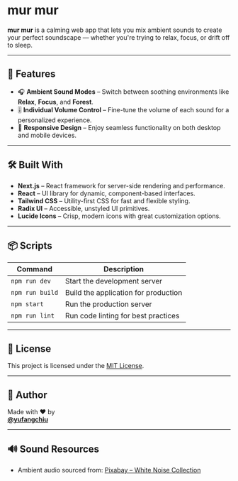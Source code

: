 # mur mur

**mur mur** is a calming web app that lets you mix ambient sounds to create your perfect soundscape — whether you're trying to relax, focus, or drift off to sleep.

---

## 🌿 Features

- 🎧 **Ambient Sound Modes** – Switch between soothing environments like **Relax**, **Focus**, and **Forest**.
- 🎚️ **Individual Volume Control** – Fine-tune the volume of each sound for a personalized experience.
- 📱 **Responsive Design** – Enjoy seamless functionality on both desktop and mobile devices.

---

## 🛠️ Built With

- **Next.js** – React framework for server-side rendering and performance.
- **React** – UI library for dynamic, component-based interfaces.
- **Tailwind CSS** – Utility-first CSS for fast and flexible styling.
- **Radix UI** – Accessible, unstyled UI primitives.
- **Lucide Icons** – Crisp, modern icons with great customization options.

---

## 📦 Scripts

| Command         | Description                          |
| --------------- | ------------------------------------ |
| `npm run dev`   | Start the development server         |
| `npm run build` | Build the application for production |
| `npm start`     | Run the production server            |
| `npm run lint`  | Run code linting for best practices  |

---

## 📜 License

This project is licensed under the [MIT License](LICENSE).

---

## 👤 Author

Made with ❤️ by  
**[@yufangchiu](https://yufangchiu.vercel.app/)**

---

## 🔊 Sound Resources

- Ambient audio sourced from: [Pixabay – White Noise Collection](https://pixabay.com/sound-effects/search/white-noise/)
